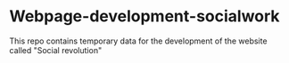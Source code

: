 # Webpage-development-socialwork
This repo contains temporary data for the development of the website called "Social revolution"
